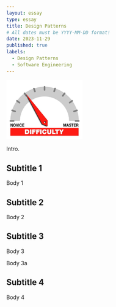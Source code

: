 ```yaml
---
layout: essay
type: essay
title: Design Patterns
# All dates must be YYYY-MM-DD format!
date: 2023-11-29
published: true
labels:
  - Design Patterns
  - Software Engineering
---
```


<img width="200px" class="rounded float-start pe-4" src="../img/difficulty/degree_difficulty.jpg">

Intro.

## Subtitle 1

Body 1

## Subtitle 2

Body 2

## Subtitle 3
Body 3

Body 3a

## Subtitle 4

Body 4
